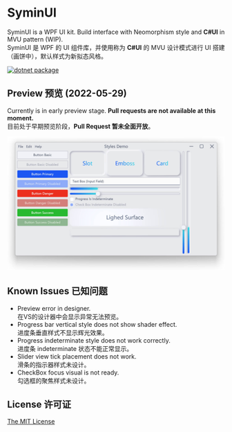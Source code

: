 # SyminUI

SyminUI is a WPF UI kit. Build interface with Neomorphism style and **C#UI** in MVU pattern (WIP).\
SyminUI 是 WPF 的 UI 组件库，并使用称为 **C#UI** 的 MVU 设计模式进行 UI 搭建（画饼中），默认样式为新拟态风格。

[![dotnet package](https://github.com/syminomega/SyminUI/actions/workflows/dotnet-desktop.yml/badge.svg)](https://github.com/syminomega/SyminUI/actions/workflows/dotnet-desktop.yml)

## Preview 预览 (2022-05-29)
Currently is in early preview stage. **Pull requests are not available at this moment.**\
目前处于早期预览阶段，**Pull Request 暂未全面开放**。

![Styles Demo](./Images/StylesDemo.jpg)

## Known Issues 已知问题
+ Preview error in designer.\
在VS的设计器中会显示异常无法预览。
+ Progress bar vertical style does not show shader effect.\
进度条垂直样式不显示辉光效果。
+ Progress indeterminate style does not work correctly.\
进度条 indeterminate 状态不能正常显示。
+ Slider view tick placement does not work.\
滑条的指示器样式未设计。
+ CheckBox focus visual is not ready.\
勾选框的聚焦样式未设计。

## License 许可证
[The MIT License](./LICENSE)